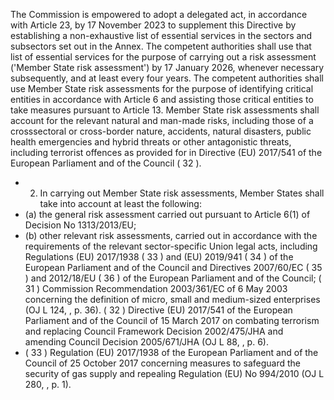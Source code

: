The Commission is empowered to adopt a delegated act, in accordance with Article 23, by 17 November 2023 to supplement this Directive by establishing a non-exhaustive list of essential services in the sectors and subsectors set out in the  Annex.  The  competent  authorities  shall  use  that  list  of  essential  services  for  the  purpose  of  carrying  out  a  risk assessment ('Member State risk assessment') by 17 January 2026, whenever necessary subsequently, and at least every four years. The competent authorities shall use Member State risk assessments for the purpose of identifying critical entities in accordance with Article 6 and assisting those critical entities to take measures pursuant to Article 13.
Member  State  risk  assessments  shall  account  for  the  relevant  natural  and  man-made  risks,  including  those  of  a  crosssectoral  or  cross-border  nature,  accidents,  natural  disasters,  public  health  emergencies  and  hybrid  threats  or  other antagonistic  threats,  including  terrorist  offences  as  provided  for  in  Directive  (EU)  2017/541  of  the  European  Parliament and of the Council ( 32 ).
- 2. In carrying out Member State risk assessments, Member States shall take into account at least the following:
- (a) the general risk assessment carried out pursuant to Article 6(1) of Decision No 1313/2013/EU;
- (b) other relevant risk assessments, carried out in accordance with the requirements of the relevant sector-specific Union legal  acts,  including  Regulations  (EU)  2017/1938 ( 33 ) and (EU)  2019/941 ( 34 ) of  the  European  Parliament  and  of  the Council and Directives 2007/60/EC ( 35 ) and 2012/18/EU ( 36 ) of the European Parliament and of the Council;
( 31 ) Commission Recommendation 2003/361/EC of 6 May 2003 concerning the definition of micro, small and medium-sized enterprises (OJ L 124, , p. 36).
( 32 ) Directive (EU) 2017/541 of  the European Parliament and of  the Council of 15 March 2017 on combating terrorism and replacing Council Framework Decision 2002/475/JHA and amending Council Decision 2005/671/JHA (OJ L 88, , p. 6).
- ( 33 ) Regulation (EU) 2017/1938 of the European Parliament and of the Council of 25 October 2017 concerning measures to safeguard the security of gas supply and repealing Regulation (EU) No 994/2010 (OJ L 280, , p. 1).
